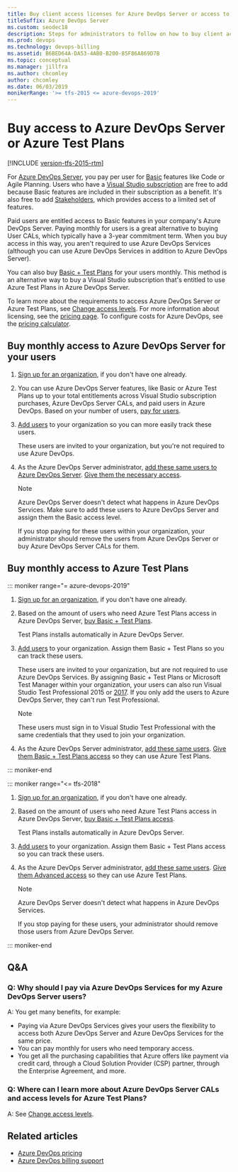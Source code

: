 ```yaml
---
title: Buy client access licenses for Azure DevOps Server or access to Azure Test Plans
titleSuffix: Azure DevOps Server
ms.custom: seodec18
description: Steps for administrators to follow on how to buy client access licenses (CALs) or access to Azure Test Plans 
ms.prod: devops
ms.technology: devops-billing
ms.assetid: B6BED64A-DA53-4AB0-B200-85F86A869D7B
ms.topic: conceptual
ms.manager: jillfra
ms.author: chcomley
author: chcomley
ms.date: 06/03/2019
monikerRange: '>= tfs-2015 <= azure-devops-2019'
---
```

# Buy access to Azure DevOps Server or Azure Test Plans

[!INCLUDE [version-tfs-2015-rtm](../../pipelines/_shared/version-tfs-2015-rtm.md)]

For [Azure DevOps Server](https://visualstudio.microsoft.com/tfs/), you pay per user for [Basic](https://visualstudio.microsoft.com/team-services/compare-features/) features like Code or Agile Planning. Users who have a [Visual Studio subscription](https://visualstudio.microsoft.com/vs/pricing/) are free to add because Basic features are included in their subscription as a benefit. It's also free to add [Stakeholders](../../organizations/security/get-started-stakeholder.md), which provides access to a limited set of features.

Paid users are entitled access to Basic features in your company's Azure DevOps Server. Paying monthly for users is a great alternative to buying User CALs, which typically have a 3-year commitment term. When you buy access in this way, you aren't required to use Azure DevOps Services (although you can use Azure DevOps Services in addition to Azure DevOps Server).

You can also buy [Basic + Test Plans](https://marketplace.visualstudio.com/items?itemName=ms.vss-testmanager-web) for your users monthly. This method is an alternative way to buy a Visual Studio subscription that's entitled to use Azure Test Plans in Azure DevOps Server.

To learn more about the requirements to access Azure DevOps Server or Azure Test Plans, see [Change access levels](../../organizations/security/change-access-levels.md). For more information about licensing, see the [pricing page](https://visualstudio.microsoft.com/team-services/tfs-pricing). To configure costs for Azure DevOps, see the [pricing calculator](https://azure.microsoft.com/en-us/pricing/calculator/?service=azure-devops).

## Buy monthly access to Azure DevOps Server for your users

1. [Sign up for an organization](../accounts/create-organization.md), if you don't have one already.

2. You can use Azure DevOps Server features, like Basic or Azure Test Plans up to your total entitlements across Visual Studio subscription purchases, Azure DevOps Server CALs, and paid users in Azure DevOps. Based on your number of users,  [pay for users](https://marketplace.visualstudio.com/items?itemName=ms.vss-vstsuser).

3. [Add users](../accounts/add-organization-users.md) to your organization so you can more easily track these users.

    These users are invited to your organization, but you're not required to use Azure DevOps.

4. As the Azure DevOps Server administrator, [add these same users to Azure DevOps Server](../../organizations/security/add-users-team-project.md#add-users-team-project). [Give them the necessary access](../../organizations/security/change-access-levels.md).

    > [!NOTE]
    > Azure DevOps Server doesn't detect what happens in Azure DevOps Services. Make sure to add these users to Azure DevOps Server and assign them the Basic access level.
    >
    > If you stop paying for these users within your organization, your administrator should remove the users from Azure DevOps Server or buy Azure DevOps Server CALs for them.

## Buy monthly access to Azure Test Plans

::: moniker range="= azure-devops-2019"

1. [Sign up for an organization](../accounts/create-organization.md), if you don't have one already.

2. Based on the amount of users who need Azure Test Plans access in Azure DevOps Server, [buy Basic + Test Plans](buy-basic-plus-test-plans.md).

    Test Plans installs automatically in Azure DevOps Server.

3. [Add users](../accounts/add-organization-users.md) to your organization. Assign them Basic + Test Plans so you can track these users.

     These users are invited to your organization, but are not required to use Azure DevOps Services. By assigning Basic + Test Plans or Microsoft Test Manager within your organization, your users can also run Visual Studio Test Professional 2015 or [2017](https://visualstudio.microsoft.com/thank-you-downloading-visual-studio/?sku=TestProfessional&rel=15). If you only add the users to Azure DevOps Server, they can't run Test Professional.

    > [!NOTE]
    > These users must sign in to Visual Studio Test Professional with the same credentials that they used to join your organization.

4. As the Azure DevOps Server administrator, [add these same users](../../organizations/security/add-users-team-project.md#add-users-team-project). [Give them Basic + Test Plans access](../../organizations/security/change-access-levels.md) so they can use Azure Test Plans.

::: moniker-end

::: moniker range="<= tfs-2018"

1. [Sign up for an organization](../accounts/create-organization.md), if you don't have one already.

2. Based on the amount of users who need Azure Test Plans access in Azure DevOps Server, [buy Basic + Test Plans access](buy-basic-plus-test-plans.md).

    Test Plans installs automatically in Azure DevOps Server.

3. [Add users](../accounts/add-organization-users.md) to your organization. Assign them Basic + Test Plans access so you can track these users.

4. As the Azure DevOps Server administrator, [add these same users](../../organizations/security/add-users-team-project.md#add-users-team-project). [Give them Advanced access](../../organizations/security/change-access-levels.md) so they can use Azure Test Plans.

    > [!NOTE]
    > Azure DevOps Server doesn't detect what happens in Azure DevOps Services. 
    >
    > If you stop paying for these users, your administrator should remove those users from Azure DevOps Server.

::: moniker-end

## Q&A

<!-- BEGINSECTION class="m-qanda" -->

### Q: Why should I pay via Azure DevOps Services for my Azure DevOps Server users?

A: You get many benefits, for example:

- Paying via Azure DevOps Services gives your users the flexibility to access both Azure DevOps Server and Azure DevOps Services for the same price.
- You can pay monthly for users who need temporary access.
- You get all the purchasing capabilities that Azure offers like payment via credit card, through a Cloud Solution Provider (CSP) partner, through the Enterprise Agreement, and more.

### Q: Where can I learn more about Azure DevOps Server CALs and access levels for Azure Test Plans?

A: See [Change access levels](../security/change-access-levels.md).

<!-- ENDSECTION -->

## Related articles

- [Azure DevOps pricing](https://azure.microsoft.com/pricing/details/devops/azure-devops-services/)
- [Azure DevOps billing support](https://azure.microsoft.com/support/devops/)


